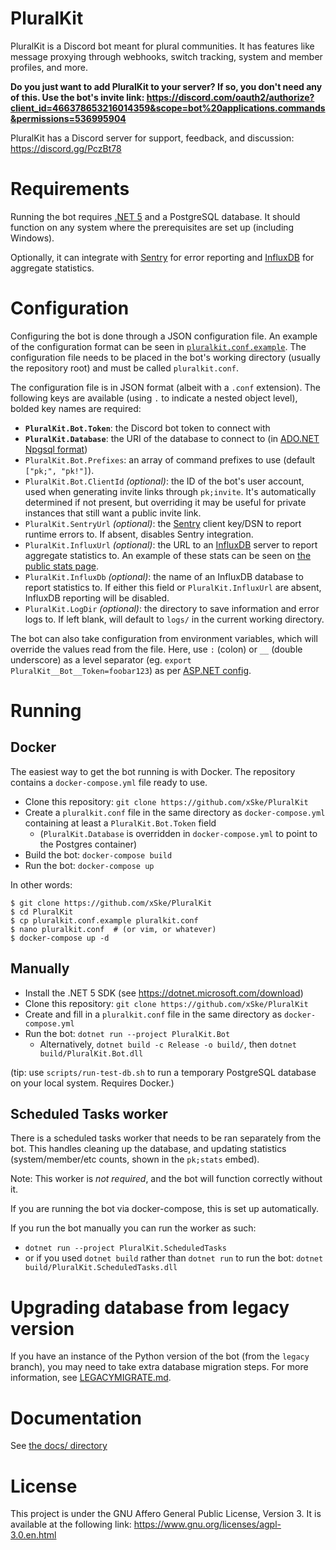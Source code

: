 # PluralKit
PluralKit is a Discord bot meant for plural communities. It has features like message proxying through webhooks, switch tracking, system and member profiles, and more.

**Do you just want to add PluralKit to your server? If so, you don't need any of this. Use the bot's invite link: https://discord.com/oauth2/authorize?client_id=466378653216014359&scope=bot%20applications.commands&permissions=536995904**

PluralKit has a Discord server for support, feedback, and discussion: https://discord.gg/PczBt78 

# Requirements
Running the bot requires [.NET 5](https://dotnet.microsoft.com/download) and a PostgreSQL database. It should function on any system where the prerequisites are set up (including Windows).

Optionally, it can integrate with [Sentry](https://sentry.io/welcome/) for error reporting and [InfluxDB](https://www.influxdata.com/products/influxdb-overview/) for aggregate statistics.

# Configuration
Configuring the bot is done through a JSON configuration file. An example of the configuration format can be seen in [`pluralkit.conf.example`](https://github.com/xSke/PluralKit/blob/master/pluralkit.conf.example).
The configuration file needs to be placed in the bot's working directory (usually the repository root) and must be called `pluralkit.conf`.

The configuration file is in JSON format (albeit with a `.conf` extension). The following keys are available (using `.` to indicate a nested object level), bolded key names are required:
* **`PluralKit.Bot.Token`**: the Discord bot token to connect with
* **`PluralKit.Database`**: the URI of the database to connect to (in [ADO.NET Npgsql format](https://www.connectionstrings.com/npgsql/))
* `PluralKit.Bot.Prefixes`: an array of command prefixes to use (default `["pk;", "pk!"]`).
* `PluralKit.Bot.ClientId` *(optional)*: the ID of the bot's user account, used when generating invite links through `pk;invite`. It's automatically determined if not present, but overriding it may be useful for private instances that still want a public invite link.
* `PluralKit.SentryUrl` *(optional)*: the [Sentry](https://sentry.io/welcome/) client key/DSN to report runtime errors to. If absent, disables Sentry integration.
* `PluralKit.InfluxUrl` *(optional)*: the URL to an [InfluxDB](https://www.influxdata.com/products/influxdb-overview/) server to report aggregate statistics to. An example of these stats can be seen on [the public stats page](https://stats.pluralkit.me). 
* `PluralKit.InfluxDb` *(optional)*: the name of an InfluxDB database to report statistics to. If either this field or `PluralKit.InfluxUrl` are absent, InfluxDB reporting will be disabled.
* `PluralKit.LogDir` *(optional)*: the directory to save information and error logs to. If left blank, will default to `logs/` in the current working directory.

The bot can also take configuration from environment variables, which will override the values read from the file. Here, use `:` (colon) or `__` (double underscore) as a level separator (eg. `export PluralKit__Bot__Token=foobar123`) as per [ASP.NET config](https://docs.microsoft.com/en-us/aspnet/core/fundamentals/configuration/?view=aspnetcore-3.1#environment-variables).

# Running

## Docker
The easiest way to get the bot running is with Docker. The repository contains a `docker-compose.yml` file ready to use.

* Clone this repository: `git clone https://github.com/xSke/PluralKit`
* Create a `pluralkit.conf` file in the same directory as `docker-compose.yml` containing at least a `PluralKit.Bot.Token` field
  * (`PluralKit.Database` is overridden in `docker-compose.yml` to point to the Postgres container)
* Build the bot: `docker-compose build`
* Run the bot: `docker-compose up`

In other words:
```
$ git clone https://github.com/xSke/PluralKit
$ cd PluralKit
$ cp pluralkit.conf.example pluralkit.conf
$ nano pluralkit.conf  # (or vim, or whatever)
$ docker-compose up -d
```

## Manually
* Install the .NET 5 SDK (see https://dotnet.microsoft.com/download)
* Clone this repository: `git clone https://github.com/xSke/PluralKit`
* Create and fill in a `pluralkit.conf` file in the same directory as `docker-compose.yml`
* Run the bot: `dotnet run --project PluralKit.Bot`
  * Alternatively, `dotnet build -c Release -o build/`, then `dotnet build/PluralKit.Bot.dll`

(tip: use `scripts/run-test-db.sh` to run a temporary PostgreSQL database on your local system. Requires Docker.)

## Scheduled Tasks worker

There is a scheduled tasks worker that needs to be ran separately from the bot. This handles cleaning up the database, and updating statistics (system/member/etc counts, shown in the `pk;stats` embed).

Note: This worker is *not required*, and the bot will function correctly without it.

If you are running the bot via docker-compose, this is set up automatically.

If you run the bot manually you can run the worker as such:
* `dotnet run --project PluralKit.ScheduledTasks`
* or if you used `dotnet build` rather than `dotnet run` to run the bot: `dotnet build/PluralKit.ScheduledTasks.dll`

# Upgrading database from legacy version
If you have an instance of the Python version of the bot (from the `legacy` branch), you may need to take extra database migration steps.
For more information, see [LEGACYMIGRATE.md](./LEGACYMIGRATE.md).

# Documentation
See [the docs/ directory](./docs/README.md)

# License
This project is under the GNU Affero General Public License, Version 3. It is available at the following link: https://www.gnu.org/licenses/agpl-3.0.en.html